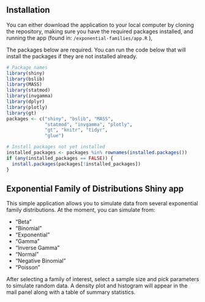 
<!-- README.md is generated from README.Rmd. Please edit that file -->

## Installation

You can either download the application to your local computer by
cloning the repository, making sure you have the required packages
installed, and running the app (found in: `/exponential-families/app.R`
),

The packages below are required. You can run the code below that will
install the packages if they are not installed already.

``` r
# Package names
library(shiny)
library(bslib)
library(MASS)
library(statmod)
library(invgamma)
library(dplyr)
library(plotly)
library(gt)
packages <- c("shiny", "bslib", "MASS",
              "statmod", "invgamma", "plotly",
              "gt", "knitr", "tidyr",
              "glue")

# Install packages not yet installed
installed_packages <- packages %in% rownames(installed.packages())
if (any(installed_packages == FALSE)) {
  install.packages(packages[!installed_packages])
}
```

## Exponential Family of Distributions Shiny app

This simple application allows you to simulate data from several
exponential family distributions. At the moment, you can simulate from:

-   “Beta”
-   “Binomial”
-   “Exponential”
-   “Gamma”
-   “Inverse Gamma”
-   “Normal”
-   “Negative Binomial”
-   “Poisson”

After selecting a family of interest, select a sample size and pick
parameters to simulate random data. A density plot and histogram will
appear in the mail panel along with a table of summary statistics.
